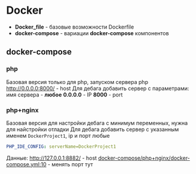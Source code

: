 # Docker
- **Docker_file** - базовые возможности Dockerfile
- **docker-compose** - вариации **docker-compose** компонентов

## docker-compose

### php
Базовая версия только для php, запуском сервера php
http://0.0.0.0:8000/ - host
Для дебага добавить сервер с параметрами:
имя сервера - **любое**
**0.0.0.0** - IP
**8000** - port

### php+nginx
Базовая версия для настройки дебага с минимум переменных, нужна для найстройки отладки
Для дебага добавить сервер с указанным именем `DockerProject1`, ip и порт любые
```yml
PHP_IDE_CONFIG: serverName=DockerProject1
```

Данные:
http://127.0.0.1:8882/ - host
<u>docker-compose/php+nginx/docker-compose.yml:10</u> - менять порт тут

### 